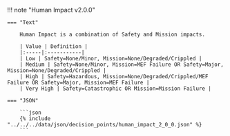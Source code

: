 <!-- This content is autogenerated by doctools.py. Do not Edit. -->
!!! note "Human Impact v2.0.0"

    === "Text" 
    
        Human Impact is a combination of Safety and Mission impacts.

        | Value | Definition |
        |:-----|:-----------|
        | Low | Safety=None/Minor, Mission=None/Degraded/Crippled |
        | Medium | Safety=None/Minor, Mission=MEF Failure OR Safety=Major, Mission=None/Degraded/Crippled |
        | High | Safety=Hazardous, Mission=None/Degraded/Crippled/MEF Failure OR Safety=Major, Mission=MEF Failure |
        | Very High | Safety=Catastrophic OR Mission=Mission Failure |
        
    === "JSON"
    
        ```json
        {% include "../../../data/json/decision_points/human_impact_2_0_0.json" %}
        ```

